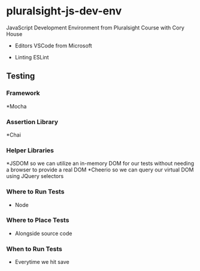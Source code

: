 # pluralsight-js-dev-env
JavaScript Development Environment from Pluralsight Course with Cory House

* Editors
VSCode from Microsoft

* Linting
ESLint 

## Testing
### Framework
*Mocha
### Assertion Library
*Chai
### Helper Libraries
*JSDOM so we can utilize an in-memory DOM for our tests without needing a browser to provide a real DOM
*Cheerio so we can query our virtual DOM using JQuery selectors
### Where to Run Tests
* Node
### Where to Place Tests
* Alongside source code
### When to Run Tests
* Everytime we hit save
